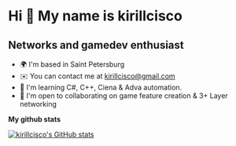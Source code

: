 Hi 👋 My name is kirillcisco
============================

Networks and gamedev enthusiast
-----------------------------------

*   🌍  I'm based in Saint Petersburg
*   ✉️  You can contact me at [kirillcisco@gmail.com](mailto:kirillcisco@gmail.com)
*   🧠  I'm learning C#, C++, Ciena & Adva automation.
*   🤝  I'm open to collaborating on game feature creation & 3+ Layer networking

<b>My github stats</b>

<a href="http://www.github.com/kirillcisco"><img src="https://github-readme-stats.vercel.app/api?username=kirillcisco&show_icons=true&hide=&count_private=true&title_color=0891b2&text_color=ffffff&icon_color=0891b2&bg_color=1c1917&hide_border=true&show_icons=true" alt="kirillcisco's GitHub stats" /></a>
